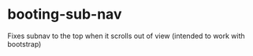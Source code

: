 booting-sub-nav
===============

Fixes subnav to the top when it scrolls out of view (intended to work with bootstrap)